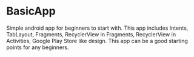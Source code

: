 # BasicApp
Simple android app for beginners to start with. This app includes Intents, TabLayout, Fragments, RecyclerView in Fragments, 
RecyclerView in Activities, Google Play Store like design. This app can be a good starting points for any beginners.

